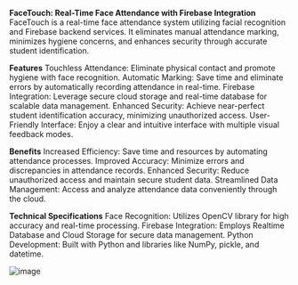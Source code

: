 **FaceTouch: Real-Time Face Attendance with Firebase Integration**
FaceTouch is a real-time face attendance system utilizing facial recognition and Firebase backend services. It eliminates manual attendance marking, minimizes hygiene concerns, and enhances security through accurate student identification.

**Features**
Touchless Attendance: Eliminate physical contact and promote hygiene with face recognition.
Automatic Marking: Save time and eliminate errors by automatically recording attendance in real-time.
Firebase Integration: Leverage secure cloud storage and real-time database for scalable data management.
Enhanced Security: Achieve near-perfect student identification accuracy, minimizing unauthorized access.
User-Friendly Interface: Enjoy a clear and intuitive interface with multiple visual feedback modes.

**Benefits**
Increased Efficiency: Save time and resources by automating attendance processes.
Improved Accuracy: Minimize errors and discrepancies in attendance records.
Enhanced Security: Reduce unauthorized access and maintain secure student data.
Streamlined Data Management: Access and analyze attendance data conveniently through the cloud.

**Technical Specifications**
Face Recognition: Utilizes OpenCV library for high accuracy and real-time processing.
Firebase Integration: Employs Realtime Database and Cloud Storage for secure data management.
Python Development: Built with Python and libraries like NumPy, pickle, and datetime.

![image](https://github.com/abheer18/Attendance_system_Realtime/assets/72267713/d48002b2-aa89-4687-bae4-c6aff7b51f32)
